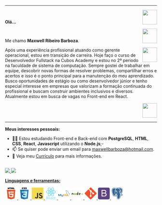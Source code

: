 <hr />
<a href="https://github.com/maxwell1102" target="_blank">
  <img align="right" src="https://cdn.iconscout.com/icon/free/png-256/github-108-438008.png" width="48px" height="48px">
</a><br />
<p align="left" > 
  <b> Olá...</b>
</p>
<a href="https://www.instagram.com/maxwell_r_barboza/" target="_blank">
  <img align="right" src="https://cdn.icon-icons.com/icons2/1211/PNG/512/1491579602-yumminkysocialmedia36_83067.png" width="48px" height="48px">
</a><br />
<p align="left" >
Me chamo <b> Maxwell Ribeiro Barboza</b>.
</p>
<a href="https://api.whatsapp.com/send?phone=5521965170368" target="_blank">
  <img align="right" src="https://e7.pngegg.com/pngimages/874/257/png-clipart-whatsapp-computer-icons-computer-software-whatsapp-text-logo-thumbnail.png" width="48px" height="48px">
</a>
<p align="left" >
  Após uma experiência profissional atuando como gerente operacional, estou em transição de carreira. Hoje faço o curso de Desenvolvedor Fullstack na Cubos Academy e estou no 2º periodo na faculdade de sistema de computação.
Sempre gostei de trabalhar em equipe, descobrir novas formas de resolver problemas, compartilhar erros e acertos e isso é o ponto principal para a manutenção do meu aprendizado.
Busco oportunidades de estágio ou como desenvolvedor júnior e tenho especial interesse em empresas que valorizam a formação continuada do profissional e buscam construir ambientes inclusivos e diversos.
Atualmente estou em busca de vagas no Front-end em React.
</p>
<a href="https://www.linkedin.com/in/maxwell-ribeiro-barboza-2677351a5/" target="_blank">
  <img align="right" src="https://i.ibb.co/Kx2GSrT/linkedin.png" width="48px" height="48px">
</a>
<br/>

<p align="left" >

<br/>
<hr />

**Meus interesses pessoais:**


- 👩‍💻 Estou estudando Front-end e Back-end com **PostgreSQL**, **HTML**, **CSS**, **React**, **Javascript** utilizando o **Node.js**;-       
- 📫 Se quiser pode enviar um email para maxwellbarboza@hotmail.com.
- 📝 Veja meu <a href="https://drive.google.com/file/d/1JUpY2qUKWvgs53Y2XEd256ZiOuhXywxd/view?usp=sharing" target="_blank">Currículo</a> para mais informações.
<br/>
<div>
  <a href="https://github.com/maxwelllbarboza">
  <img height="140em" src="https://github-readme-stats.vercel.app/api?username=maxwelllbarboza&show_icons=true&theme=dark&include_all_commits=true&count_private=true"/>
  <img height="140em" src="https://github-readme-stats.vercel.app/api/top-langs/?username=maxwelllbarboza&layout=compact&langs_count=16&theme=dark"/>
</div>

**Linguagens e ferramentas:**  

<p align="left">
<img src="https://raw.githubusercontent.com/devicons/devicon/master/icons/html5/html5-original-wordmark.svg" alt="html5" width="40" height="40"/> 
<img src="https://raw.githubusercontent.com/devicons/devicon/master/icons/css3/css3-original-wordmark.svg" alt="css3" width="40" height="40"/> 
<img src="https://raw.githubusercontent.com/devicons/devicon/master/icons/javascript/javascript-original.svg" alt="javascript" width="40" height="40"/> 
<img src="https://raw.githubusercontent.com/devicons/devicon/master/icons/react/react-original-wordmark.svg" alt="react" width="40" height="40"/> 
<img src="https://raw.githubusercontent.com/devicons/devicon/master/icons/mysql/mysql-original-wordmark.svg" alt="mysql" width="40" height="40"/> 
<img src="https://raw.githubusercontent.com/devicons/devicon/master/icons/nodejs/nodejs-original-wordmark.svg" alt="nodejs" width="40" height="40"/> 
<img src="https://raw.githubusercontent.com/devicons/devicon/master/icons/git/git-original.svg" alt="git" width="40" height="40"/> 
<img src="https://raw.githubusercontent.com/devicons/devicon/master/icons/bootstrap/bootstrap-plain.svg" alt="Bootstrap" width="40" height="40" />
<img src="https://raw.githubusercontent.com/devicons/devicon/master/icons/postgresql/postgresql-plain.svg" alt="postgresql" width="40" height="40" />

</p>
